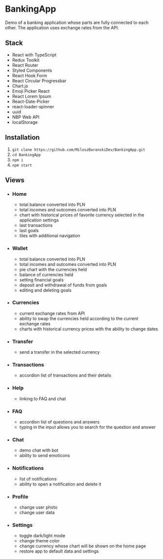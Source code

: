 # BankingApp

Demo of a banking application whose parts are fully connected to each other. The application uses exchange rates from the API.

## Stack

- React with TypeScript
- Redux Toolkit
- React Router
- Styled Components
- React Hook Form
- React Circular Progressbar
- Chart.js
- Emoji Picker React
- React Lorem Ipsum
- React-Date-Picker
- react-loader-spinner
- uuid
- NBP Web API
- localStorage

## Installation

1. `git clone https://github.com/MiloszBaranskiDev/BankingApp.git`
2. `cd BankingApp`
3. `npm i`
4. `npm start`

## Views

- ### Home
  - total balance converted into PLN
  - total incomes and outcomes converted into PLN
  - chart with historical prices of favorite currency selected in the application settings
  - last transactions
  - last goals
  - tiles with additional navigation
- ### Wallet
  - total balance converted into PLN
  - total incomes and outcomes converted into PLN
  - pie chart with the currencies held
  - balance of currencies held
  - setting financial goals
  - deposit and withdrawal of funds from goals
  - editing and deleting goals
- ### Currencies
  - current exchange rates from API
  - ability to swap the currencies held according to the current exchange rates
  - charts with historical currency prices with the ability to change dates
- ### Transfer
  - send a transfer in the selected currency
- ### Transactions
  - accordion list of transactions and their details
- ### Help
  - linking to FAQ and chat
- ### FAQ
  - accordion list of questions and answers
  - typing in the input allows you to search for the question and answer
- ### Chat
  - demo chat with bot
  - ability to send emoticons
- ### Notifications
  - list of notifications
  - ability to open a notification and delete it
- ### Profile
  - change user photo
  - change user data
- ### Settings
  - toggle dark/light mode
  - change theme color
  - change currency whose chart will be shown on the home page
  - restore app to default data and settings
